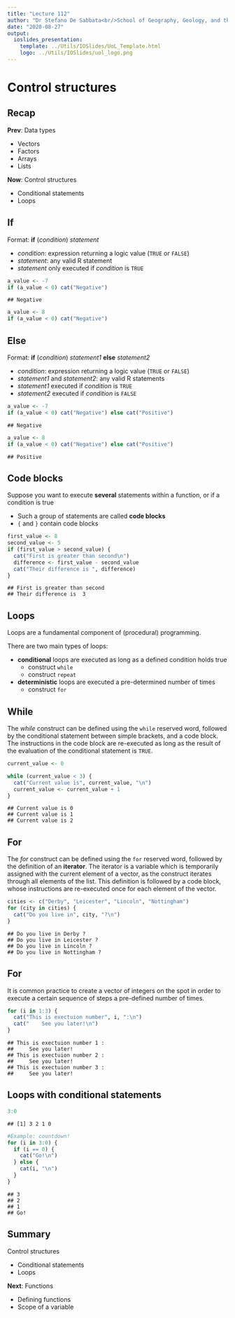 ```yaml
---
title: "Lecture 112"
author: "Dr Stefano De Sabbata<br/>School of Geography, Geology, and the Env.<br/><a href=\"mailto:s.desabbata@le.ac.uk\">s.desabbata&commat;le.ac.uk</a> &vert; <a href=\"https://twitter.com/maps4thought\">&commat;maps4thought</a><br/><a href=\"https://github.com/sdesabbata/GY7702\">github.com/sdesabbata/GY7702</a> licensed under <a href=\"https://www.gnu.org/licenses/gpl-3.0.html\">GNU GPL v3.0</a>"
date: "2020-08-27"
output:
  ioslides_presentation:
    template: ../Utils/IOSlides/UoL_Template.html
    logo: ../Utils/IOSlides/uol_logo.png
---
```






# Control structures



## Recap

**Prev**: Data types

- Vectors
- Factors
- Arrays
- Lists

**Now**: Control structures

- Conditional statements
- Loops



## If

Format: **if** (*condition*) *statement*

- *condition*: expression returning a logic value (`TRUE` or `FALSE`)
- *statement*: any valid R statement
- *statement* only executed if *condition* is `TRUE`



```r
a_value <- -7
if (a_value < 0) cat("Negative")
```

```
## Negative
```

```r
a_value <- 8
if (a_value < 0) cat("Negative")
```


## Else
Format: **if** (*condition*) *statement1* **else** *statement2*

- *condition*: expression returning a logic value (`TRUE` or `FALSE`)
- *statement1* and *statement2*: any valid R statements
- *statement1*  executed if *condition* is `TRUE`
- *statement2*  executed if *condition* is `FALSE`



```r
a_value <- -7
if (a_value < 0) cat("Negative") else cat("Positive")
```

```
## Negative
```

```r
a_value <- 8
if (a_value < 0) cat("Negative") else cat("Positive")
```

```
## Positive
```

<!--
## Example


```r
x <- 10
if (is.numeric(x) & (!(x < 0) & (x != 0)) ) cat("greater than zero")
```

```
## greater than zero
```
-->


## Code blocks

Suppose you want to execute **several** statements within a function, or if a condition is true

- Such a group of statements are called **code blocks**
- `{` and `}` contain code blocks


```r
first_value <- 8
second_value <- 5
if (first_value > second_value) {
  cat("First is greater than second\n") 
  difference <- first_value - second_value
  cat("Their difference is ", difference)
}
```

```
## First is greater than second
## Their difference is  3
```



## Loops
Loops are a fundamental component of (procedural) programming.


There are two main types of loops:

- **conditional** loops are executed as long as a defined condition holds true
    - construct `while`
    - construct `repeat`
- **deterministic** loops are executed a pre-determined number of times
    - construct `for`


## While

The *while* construct can be defined using the `while` reserved word, followed by the conditional statement between simple brackets, and a code block. The instructions in the code block are re-executed as long as the result of the evaluation of the conditional statement is `TRUE`.


```r
current_value <- 0

while (current_value < 3) {
  cat("Current value is", current_value, "\n")
  current_value <- current_value + 1
}
```

```
## Current value is 0 
## Current value is 1 
## Current value is 2
```

<!--
## Repeat

The *repeat* construct can be defined using the `repeat` reserved word, followed by a code block. The instructions in the code block are re-executed until the command `break` is given. The latter is currently given through an `if` construct, which tests the condition that would stop the loop.


```r
current_value <- 0

repeat {
  cat("Current value is", current_value, "\n")
  current_value <- current_value + 1
  if (current_value >= 3) break
}
```

```
## Current value is 0 
## Current value is 1 
## Current value is 2
```


## While vs Repeat
The difference between `while` and `repeat` is mostly syntactical.

- Sometimes one or the other might fit better with the algorithm you have in mind
- Use the one that comes easier to you in the given situation
-->

## For

The *for* construct can be defined using the `for` reserved word, followed by the definition of an **iterator**. The iterator is a variable which is temporarily assigned with the current element of a vector, as the construct iterates through all elements of the list. This definition is followed by a code block, whose instructions are re-executed once for each element of the vector.


```r
cities <- c("Derby", "Leicester", "Lincoln", "Nottingham")
for (city in cities) {
  cat("Do you live in", city, "?\n")
}
```

```
## Do you live in Derby ?
## Do you live in Leicester ?
## Do you live in Lincoln ?
## Do you live in Nottingham ?
```


## For

It is common practice to create a vector of integers on the spot in order to execute a certain sequence of steps a pre-defined number of times.


```r
for (i in 1:3) {
  cat("This is exectuion number", i, ":\n")
  cat("    See you later!\n")
}
```

```
## This is exectuion number 1 :
##     See you later!
## This is exectuion number 2 :
##     See you later!
## This is exectuion number 3 :
##     See you later!
```


## Loops with conditional statements


```r
3:0
```

```
## [1] 3 2 1 0
```

```r
#Example: countdown!
for (i in 3:0) {
  if (i == 0) {
    cat("Go!\n")
  } else {
    cat(i, "\n")
  }
}
```

```
## 3 
## 2 
## 1 
## Go!
```



## Summary

Control structures

- Conditional statements
- Loops

**Next**: Functions

- Defining functions
- Scope of a variable
